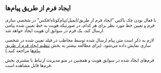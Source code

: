 ## ایجاد فرم از طریق پیام‌ها

با فعال بودن چک باکس "ایجاد فرم از طریق/ایمیل/پیام‌کوتاه/فکس" در شخصی سازی فرم و تعیین خط مورد نظر برای هر کدام، در صورتیکه هویت به خط تعیین شده پیامی ارسال کند، یک فرم در سوابق آن هویت ایجاد خواهد شد.

لازم به ذکر است متن پیام ارسال شده توسط مخاطب در فیلد تعیین شده در شخصی سازی نمایش داده می‌شود. (برای مطالعه بیشتر به بخش [تنظیم ایجاد فرم از طریق پیام‌ه](https://github.com/1stco/PayamGostarDocs/blob/master/help%202.5.4/Settings/Personalization-crm/Form-management/form-ersalpayam.md)ا مراجعه کنید.)

فرم‌های ایجاد شده در سوابق هویت و همچنین در منو مدیریت ارتباط با مشتری بخش فرم‌ها قابل مشاهده است.

